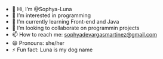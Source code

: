 - 👋 Hi, I’m @Sophya-Luna
- 👀 I’m interested in programming
- 🌱 I’m currently learning Front-end and Java
- 💞️ I’m looking to collaborate on programmin projects
- 📫 How to reach me: sophyadevargasmartinez@gmail.com
- 😄 Pronouns: she/her
- ⚡ Fun fact: Luna is my dog name

<!---
Sophya-Luna/Sophya-Luna is a ✨ special ✨ repository because its `README.md` (this file) appears on your GitHub profile.
You can click the Preview link to take a look at your changes.
--->
